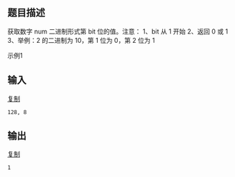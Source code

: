 ## 题目描述

获取数字 num 二进制形式第 bit 位的值。注意：
1、bit 从 1 开始
2、返回 0 或 1
3、举例：2 的二进制为 10，第 1 位为 0，第 2 位为 1

示例1

## 输入

[复制](javascript:void(0);)

```
128, 8
```

## 输出

[复制](javascript:void(0);)

```
1
```